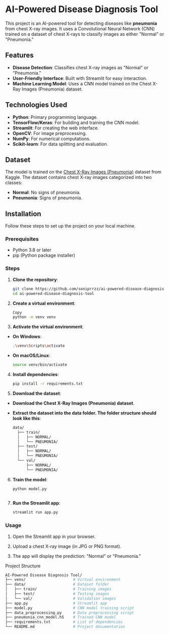 # AI-Powered Disease Diagnosis Tool

This project is an AI-powered tool for detecting diseases like **pneumonia** from chest X-ray images. It uses a Convolutional Neural Network (CNN) trained on a dataset of chest X-rays to classify images as either "Normal" or "Pneumonia."

## Features
- **Disease Detection**: Classifies chest X-ray images as "Normal" or "Pneumonia."
- **User-Friendly Interface**: Built with Streamlit for easy interaction.
- **Machine Learning Model**: Uses a CNN model trained on the Chest X-Ray Images (Pneumonia) dataset.

## Technologies Used
- **Python**: Primary programming language.
- **TensorFlow/Keras**: For building and training the CNN model.
- **Streamlit**: For creating the web interface.
- **OpenCV**: For image preprocessing.
- **NumPy**: For numerical computations.
- **Scikit-learn**: For data splitting and evaluation.

## Dataset
The model is trained on the [Chest X-Ray Images (Pneumonia)](https://www.kaggle.com/paultimothymooney/chest-xray-pneumonia) dataset from Kaggle. The dataset contains chest X-ray images categorized into two classes:
- **Normal**: No signs of pneumonia.
- **Pneumonia**: Signs of pneumonia.

## Installation
Follow these steps to set up the project on your local machine.

### Prerequisites
- Python 3.8 or later
- pip (Python package installer)

### Steps
1. **Clone the repository**:
   ```bash
   git clone https://github.com/soniprrzz/ai-powered-disease-diagnosis-tool.git
   cd ai-powered-disease-diagnosis-tool

2. **Create a virtual environment**:
   ```bash
   Copy
   python -m venv venv
   
3. **Activate the virtual environment**:

- **On Windows**:

   ```bash
   .\venv\Scripts\activate
   
- **On macOS/Linux**:

    ```bash
    source venv/bin/activate
    
4. **Install dependencies**:

   ```bash
   pip install -r requirements.txt
   
5. **Download the dataset**:
   
- **Download the Chest X-Ray Images (Pneumonia) dataset**.

- **Extract the dataset into the data folder. The folder structure should look like this**:
   ```bash
   data/
     ├── train/
     │   ├── NORMAL/
     │   └── PNEUMONIA/
     ├── test/
     │   ├── NORMAL/
     │   └── PNEUMONIA/
     └── val/
         ├── NORMAL/
         └── PNEUMONIA/
   
6. **Train the model**:

   ```bash
   python model.py
  
7. **Run the Streamlit app**:

   ```bash
   streamlit run app.py

### Usage
1. Open the Streamlit app in your browser.

2. Upload a chest X-ray image (in JPG or PNG format).

3. The app will display the prediction: "Normal" or "Pneumonia."

Project Structure
   ```bash
AI-Powered Disease Diagnosis Tool/
├── venv/                     # Virtual environment
├── data/                     # Dataset folder
│   ├── train/                # Training images
│   ├── test/                 # Testing images
│   └── val/                  # Validation images
├── app.py                    # Streamlit app
├── model.py                  # CNN model training script
├── data_preprocessing.py     # Data preprocessing script
├── pneumonia_cnn_model.h5    # Trained CNN model
├── requirements.txt          # List of dependencies
└── README.md                 # Project documentation
